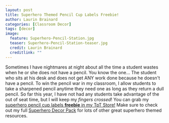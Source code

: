 ```yaml
---
layout: post
title: Superhero Themed Pencil Cup Labels Freebie!
author: Laurin Brainard
categories: [Classroom Decor]
tags: [decor]
image:
  feature: Superhero-Pencil-Station.jpg
  teaser: Superhero-Pencil-Station-teaser.jpg
  credit: Laurin Brainard
  creditlink: ""
---
```

 Sometimes I have nightmares at night about all the time a student wastes when he or she does not have a pencil. You know the one... The student who sits at his desk and does not get ANY work done because he doesn't have a pencil. To win the pencil war in my classroom, I allow students to take a sharpened pencil anytime they need one as long as they return a dull pencil. So far this year, I have not had any students take advantage of the out of seat time, but I will keep my _fingers crossed_! You can grab my [superhero pencil cup labels **freebie** in my TpT Store!](https://www.teacherspayteachers.com/Product/Superhero-Themed-Pencil-Sharpened-and-Unsharpened-LabelsSigns-3237664) Make sure to check out my full [Superhero Decor Pack](https://www.teacherspayteachers.com/Product/Superhero-Themed-Classroom-Decor-Pack-BUNDLE-3255953) for lots of other great superhero themed resources.